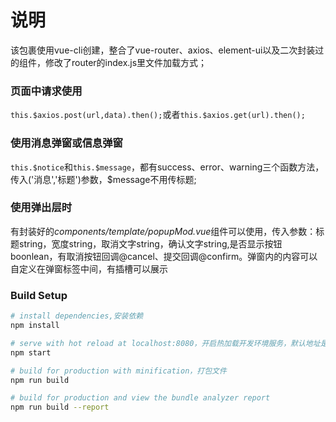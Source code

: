 # 说明

该包裹使用vue-cli创建，整合了vue-router、axios、element-ui以及二次封装过的组件，修改了router的index.js里文件加载方式；

### 页面中请求使用  

```this.$axios.post(url,data).then();```或者```this.$axios.get(url).then();```

### 使用消息弹窗或信息弹窗

```this.$notice```和```this.$message```，都有success、error、warning三个函数方法，传入('消息','标题')参数，$message不用传标题;

### 使用弹出层时

有封装好的*components/template/popupMod.vue*组件可以使用，传入参数：标题string，宽度string，取消文字string，确认文字string,是否显示按钮boonlean，有取消按钮回调@cancel、提交回调@confirm。弹窗内的内容可以自定义在弹窗标签中间，有插槽可以展示


### Build Setup

``` bash
# install dependencies,安装依赖
npm install

# serve with hot reload at localhost:8080，开启热加载开发环境服务，默认地址是localhost:8080
npm start

# build for production with minification，打包文件
npm run build

# build for production and view the bundle analyzer report
npm run build --report
```
